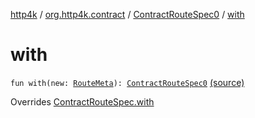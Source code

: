 [http4k](../../index.md) / [org.http4k.contract](../index.md) / [ContractRouteSpec0](index.md) / [with](./with.md)

# with

`fun with(new: `[`RouteMeta`](../-route-meta/index.md)`): `[`ContractRouteSpec0`](index.md) [(source)](https://github.com/http4k/http4k/blob/master/http4k-contract/src/main/kotlin/org/http4k/contract/routeSpec.kt#L38)

Overrides [ContractRouteSpec.with](../-contract-route-spec/with.md)

